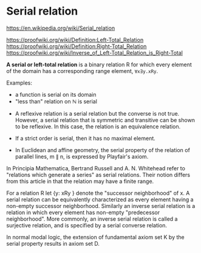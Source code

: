 # Serial relation

https://en.wikipedia.org/wiki/Serial_relation

https://proofwiki.org/wiki/Definition:Left-Total_Relation
https://proofwiki.org/wiki/Definition:Right-Total_Relation
https://proofwiki.org/wiki/Inverse_of_Left-Total_Relation_is_Right-Total


**A serial or left-total relation** is a binary relation R for which every element of the domain has a corresponding range element, `∀x∃y.xRy`.

Examples:
- a function is serial on its domain
- "less than" relation on ℕ is serial

* A reflexive relation is a serial relation but the converse is not true. However, a serial relation that is symmetric and transitive can be shown to be reflexive. In this case, the relation is an equivalence relation.

* If a strict order is serial, then it has no maximal element.

* In Euclidean and affine geometry, the serial property of the relation of parallel lines, m ∥ n, is expressed by Playfair's axiom.

In Principia Mathematica, Bertrand Russell and A. N. Whitehead refer to "relations which generate a series" as serial relations. Their notion differs from this article in that the relation may have a finite range.

For a relation R let {y: xRy } denote the "successor neighborhood" of x. A serial relation can be equivalently characterized as every element having a non-empty successor neighborhood. Similarly an inverse serial relation is a relation in which every element has non-empty "predecessor neighborhood". More commonly, an inverse serial relation is called a surjective relation, and is specified by a serial converse relation.

In normal modal logic, the extension of fundamental axiom set K by the serial property results in axiom set D.
